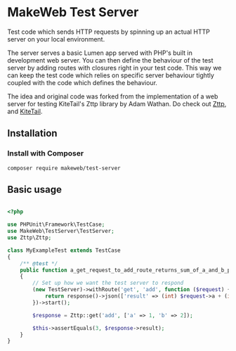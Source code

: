 # MakeWeb Test Server

Test code which sends HTTP requests by spinning up an actual HTTP server on your local environment.

The server serves a basic Lumen app served with PHP's built in development web server. You can then
define the behaviour of the test server by adding routes with closures right in your test code. This way
we can keep the test code which relies on specific server behaviour tightly coupled with the code
which defines the behaviour.

The idea and original code was forked from the implementation of a web server for testing KiteTail's
Zttp library by Adam Wathan. Do check out [Zttp](https://github.com/kitetail/zttp), and [KiteTail](https://kitetail.co/).

## Installation

### Install with Composer

    composer require makeweb/test-server

## Basic usage

```php

<?php

use PHPUnit\Framework\TestCase;
use MakeWeb\TestServer\TestServer;
use Zttp\Zttp;

class MyExampleTest extends TestCase
{
    /** @test */
    public function a_get_request_to_add_route_returns_sum_of_a_and_b_parameters_as_result()
    {
        // Set up how we want the test server to respond
        (new TestServer)->withRoute('get', 'add', function ($request) {
            return response()->json(['result' => (int) $request->a + (int) $request->b]);
        })->start();

        $response = Zttp::get('add', ['a' => 1, 'b' => 2]);

        $this->assertEquals(3, $response->result);
    }
}
```

